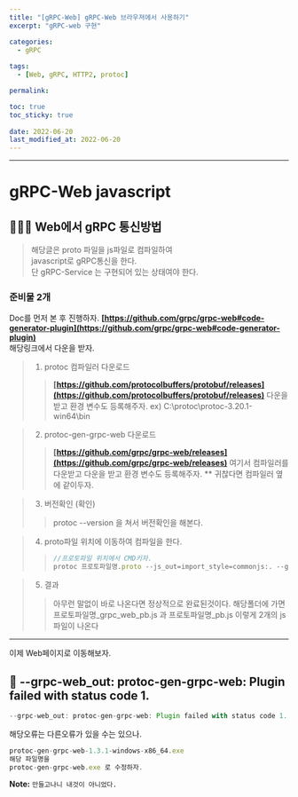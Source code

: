 ```yaml
---
title: "[gRPC-Web] gRPC-Web 브라우져에서 사용하기"
excerpt: "gRPC-web 구현"

categories:
  - gRPC
  
tags:
  - [Web, gRPC, HTTP2, protoc]

permalink: 

toc: true
toc_sticky: true
 
date: 2022-06-20
last_modified_at: 2022-06-20
---
```


---

# gRPC-Web javascript

## 🤷🏻‍♀️ Web에서 gRPC 통신방법

> 해당글은 proto 파일을 js파일로 컴파일하여 <br>
> javascript로 gRPC통신을 한다. <br>
> 단 gRPC-Service 는 구현되어 있는 상태여야 한다.<br>

### 준비물 2개

Doc를 먼저 본 후 진행하자. **[https://github.com/grpc/grpc-web#code-generator-plugin](https://github.com/grpc/grpc-web#code-generator-plugin)** <br>
해당링크에서 다운을 받자. <br>

> 1. protoc 컴파일러 다운로드
>> **[https://github.com/protocolbuffers/protobuf/releases](https://github.com/protocolbuffers/protobuf/releases)** 
>> 다운을 받고 환경 변수도 등록해주자.
>> ex) C:\protoc\protoc-3.20.1-win64\bin

> 2. protoc-gen-grpc-web 다운로드
>> **[https://github.com/grpc/grpc-web/releases](https://github.com/grpc/grpc-web/releases)** 여기서 컴파일러를 다운받고
>> 다운을 받고 환경 변수도 등록해주자.
>> ** 귀찮다면 컴파일러 옆에 같이두자.

> 3. 버전확인 (확인)
>> protoc --version 을 쳐서 버전확인을 해본다.

> 4. proto파일 위치에 이동하여 컴파일을 한다.
>> ```js
>> //프로토파일 위치에서 CMD키자.
>> protoc 프로토파일명.proto --js_out=import_style=commonjs:. --grpc-web_out=import_style=commonjs,mode=grpcwebtext:.
>> ```

> 5. 결과
>> 아무런 말없이 바로 나온다면 정상적으로 완료된것이다.
>> 해당폴더에 가면 
>> 프로토파일명_grpc_web_pb.js 과
>> 프로토파일명_pb.js
>> 이렇게 2개의 js파일이 나온다
---
이제 Web페이지로 이동해보자.

## 😬 --grpc-web_out: protoc-gen-grpc-web: Plugin failed with status code 1.

```js
--grpc-web_out: protoc-gen-grpc-web: Plugin failed with status code 1.
``` 

해당오류는 다른오류가 있을 수는 있으나.

```js
protoc-gen-grpc-web-1.3.1-windows-x86_64.exe
해당 파일명을
protoc-gen-grpc-web.exe 로 수정하자.
```

**Note:** `만들고나니 내것이 아니었다.` 